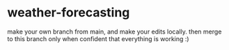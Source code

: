# weather-forecasting
make your own branch from main, and make your edits locally. then merge to this branch only when confident that everything is working :)
